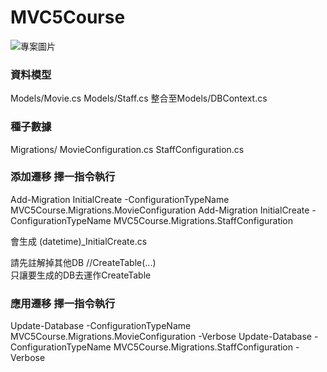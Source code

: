 # MVC5Course

![專案圖片](https://github.com/vince115/MVC5Course/blob/main/MVC5Course/docs/images/MVC5_Staff_example.jpg "Project Image")

### 資料模型
Models/Movie.cs
Models/Staff.cs
整合至Models/DBContext.cs


### 種子數據
Migrations/
MovieConfiguration.cs
StaffConfiguration.cs



### 添加遷移  擇一指令執行
Add-Migration InitialCreate -ConfigurationTypeName MVC5Course.Migrations.MovieConfiguration
Add-Migration InitialCreate -ConfigurationTypeName MVC5Course.Migrations.StaffConfiguration


會生成
(datetime)_InitialCreate.cs

請先註解掉其他DB //CreateTable(...)   
只讓要生成的DB去運作CreateTable



### 應用遷移  擇一指令執行
Update-Database -ConfigurationTypeName MVC5Course.Migrations.MovieConfiguration -Verbose
Update-Database -ConfigurationTypeName MVC5Course.Migrations.StaffConfiguration -Verbose